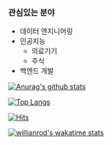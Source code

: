 ### 관심있는 분야

- 데이터 엔지니어링
- 인공지능
  - 의료기기
  - 주식
- 백엔드 개발

[![Anurag's github stats](https://github-readme-stats.vercel.app/api?username=mildsalmon&count_private=false&show_icons=true)](https://github.com/mildsalmon)

[![Top Langs](https://github-readme-stats.vercel.app/api/top-langs/?username=mildsalmon&hide=html)](https://github.com/mildsalmon)

[![Hits](https://hits.seeyoufarm.com/api/count/incr/badge.svg?url=https%3A%2F%2Fgithub.com%2Fmildsalmon)](https://hits.seeyoufarm.com)

[![willianrod's wakatime stats](https://github-readme-stats.vercel.app/api/wakatime?username=mildsalmon)](https://github.com/mildsalmon)
